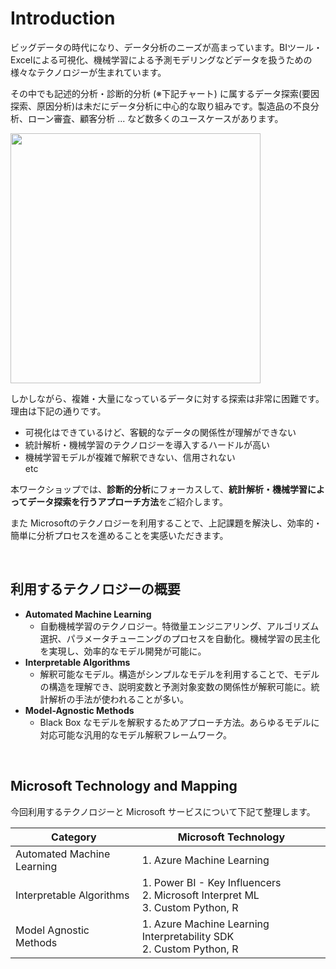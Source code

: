 # Introduction

ビッグデータの時代になり、データ分析のニーズが高まっています。BIツール・Excelによる可視化、機械学習による予測モデリングなどデータを扱うための様々なテクノロジーが生まれています。

その中でも記述的分析・診断的分析 (※下記チャート) に属するデータ探索(要因探索、原因分析)は未だにデータ分析に中心的な取り組みです。製造品の不良分析、ローン審査、顧客分析 ... など数多くのユースケースがあります。

<img src="./docs/images/analytics_steps.gif" width = 400>

<br/>

しかしながら、複雑・大量になっているデータに対する探索は非常に困難です。理由は下記の通りです。

- 可視化はできているけど、客観的なデータの関係性が理解ができない
- 統計解析・機械学習のテクノロジーを導入するハードルが高い
- 機械学習モデルが複雑で解釈できない、信用されない  
etc

本ワークショップでは、**診断的分析**にフォーカスして、**統計解析・機械学習によってデータ探索を行うアプローチ方法**をご紹介します。

また Microsoftのテクノロジーを利用することで、上記課題を解決し、効率的・簡単に分析プロセスを進めることを実感いただきます。

<br/>

## 利用するテクノロジーの概要
 
- **Automated Machine Learning**   
    - 自動機械学習のテクノロジー。特徴量エンジニアリング、アルゴリズム選択、パラメータチューニングのプロセスを自動化。機械学習の民主化を実現し、効率的なモデル開発が可能に。
- **Interpretable Algorithms** 
    - 解釈可能なモデル。構造がシンプルなモデルを利用することで、モデルの構造を理解でき、説明変数と予測対象変数の関係性が解釈可能に。統計解析の手法が使われることが多い。
- **Model-Agnostic Methods** 
    - Black Box なモデルを解釈するためアプローチ方法。あらゆるモデルに対応可能な汎用的なモデル解釈フレームワーク。

<br/>

## Microsoft Technology and Mapping
今回利用するテクノロジーと Microsoft サービスについて下記て整理します。

|   Category                   |  Microsoft Technology      |
| -----------------------------| ---------------------------|
|  Automated Machine Learning  |  1. Azure Machine Learning    |
|  Interpretable Algorithms    |  1. Power BI - Key Influencers<br>2. Microsoft Interpret ML<br>3. Custom Python, R        |
|  Model Agnostic Methods      |  1. Azure Machine Learning Interpretability SDK<br>2. Custom Python, R              |


